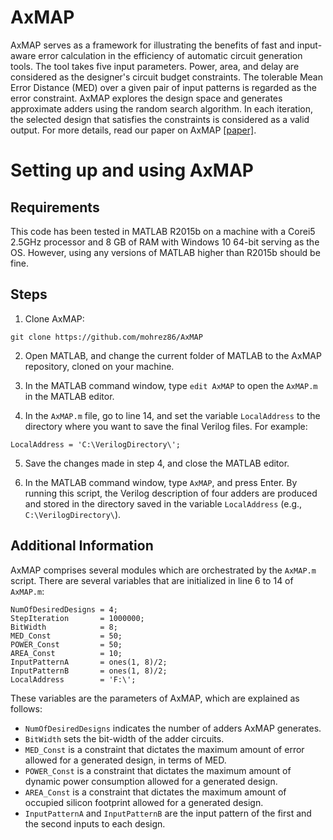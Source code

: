 # AxMAP
AxMAP serves as a framework for illustrating the benefits of fast and input-aware error calculation in the efficiency of automatic circuit generation tools. The tool takes five input parameters. Power, area, and delay are considered as the designer's circuit budget constraints. The tolerable Mean Error Distance (MED) over a given pair of input patterns is regarded as the error constraint. AxMAP explores the design space and generates approximate adders using the random search algorithm. In each iteration, the selected design that satisfies the constraints is considered as a valid output. For more details, read our paper on AxMAP [[paper]](https://doi.org/10.1109/TC.2020.2968905).

# Setting up and using AxMAP

## Requirements
This code has been tested in MATLAB R2015b on a machine with a Corei5 2.5GHz processor and 8 GB of RAM with Windows 10 64-bit serving as the OS. However, using any versions of MATLAB higher than R2015b should be fine.

## Steps
1. Clone AxMAP:
```
git clone https://github.com/mohrez86/AxMAP
```
2. Open MATLAB, and change the current folder of MATLAB to the AxMAP repository, cloned on your machine.

3. In the MATLAB command window, type `edit AxMAP` to open the `AxMAP.m` in the MATLAB editor.

4. In the `AxMAP.m` file, go to line 14, and set the variable `LocalAddress` to the directory where you want to save the final Verilog files. For example:
```
LocalAddress = 'C:\VerilogDirectory\';
```

5. Save the changes made in step 4, and close the MATLAB editor.

6. In the MATLAB command window, type `AxMAP`, and press Enter. By running this script, the Verilog description of four adders are produced and stored in the directory saved in the variable `LocalAddress` (e.g., `C:\VerilogDirectory\`).

## Additional Information
AxMAP comprises several modules which are orchestrated by the `AxMAP.m` script. There are several variables that are initialized in line 6 to 14 of `AxMAP.m`:
```
NumOfDesiredDesigns = 4;
StepIteration       = 1000000;
BitWidth            = 8;
MED_Const           = 50;
POWER_Const         = 50;
AREA_Const          = 10;
InputPatternA       = ones(1, 8)/2;
InputPatternB       = ones(1, 8)/2;
LocalAddress        = 'F:\';
```

These variables are the parameters of AxMAP, which are explained as follows:
- `NumOfDesiredDesigns` indicates the number of adders AxMAP generates.
- `BitWidth` sets the bit-width of the adder circuits.
- `MED_Const` is a constraint that dictates the maximum amount of error allowed for a generated design, in terms of MED.
- `POWER_Const` is a constraint that dictates the maximum amount of dynamic power consumption allowed for a generated design.
- `AREA_Const` is a constraint that dictates the maximum amount of occupied silicon footprint allowed for a generated design.
- `InputPatternA` and `InputPatternB` are the input pattern of the first and the second inputs to each design.
